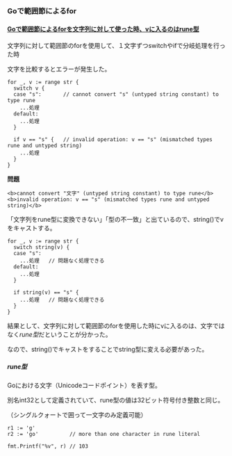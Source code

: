### Goで範囲節によるfor

#### [Goで範囲節によるforを文字列に対して使った時、vに入るのはrune型]()

文字列に対して範囲節のforを使用して、１文字ずつswitchやifで分岐処理を行った時

文字を比較するとエラーが発生した。
```
for _, v := range str {
  switch v {
  case "s":       // cannot convert "s" (untyped string constant) to type rune
    ...処理
  default:
    ...処理
  }

  if v == "s" {   // invalid operation: v == "s" (mismatched types rune and untyped string)
    ...処理
  }
}
```

**問題**
```
<b>cannot convert "文字" (untyped string constant) to type rune</b>
<b>invalid operation: v == "s" (mismatched types rune and untyped string)</b>
```

「文字列をrune型に変換できない」「型の不一致」と出ているので、string()でvをキャストする。
```
for _, v := range str {
  switch string(v) {
  case "s":
    ...処理   // 問題なく処理できる
  default:
    ...処理
  }

  if string(v) == "s" {
    ...処理   // 問題なく処理できる
  }
}
```
結果として、文字列に対して範囲節のforを使用した時にvに入るのは、文字ではなく*rune型*だということが分かった。

なので、string()でキャストをすることでstring型に変える必要があった。

##### rune型

Goにおける文字（Unicodeコードポイント）を表す型。

別名int32として定義されていて、rune型の値は32ビット符号付き整数と同じ。

（シングルクォートで囲って一文字のみ定義可能）
```
r1 := 'g'
r2 := 'go'          // more than one character in rune literal

fmt.Printf("%v", r) // 103
```